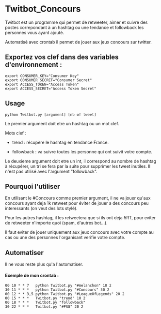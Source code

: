 # Twitbot_Concours
Twitbot est un programme qui permet de retweeter, aimer et suivre des postes correpondant à un hashtag ou une tendance et
followback les personnes vous ayant ajouté.

Automatisé avec crontab il permet de jouer aux jeux concours sur twitter.

## Exportez vos clef dans des variables d'environnement :

```
export CONSUMER_KEY="Consumer Key"
export CONSUMER_SECRET="Consumer Secret"
export ACCESS_TOKEN="Access Token"
export ACCESS_SECRET="Access Token Secret"
```
## Usage
```
python Twitbot.py [argument] [nb of tweet]
```
Le premier argument doit etre un hashtag ou un mot clef.

Mots clef :
* trend : récupère le hashtag en tendance France.

* followback : va suivre toutes les personne qui ont suivit votre compte.

Le deuxieme argument doit etre un int, il correspond au nombre de hashtag à récupérer, un tri se fera par la suite pour supprimer les tweet inutiles. Il n'est pas utilisé avec l'argument "followback".

## Pourquoi l'utiliser 
En utilisant le #Concours comme premier argument, il ne va jouer qu'aux concours ayant deja 1k retweet pour éviter de jouer a des concours peu interessants (on veut des lots stylé).

Pour les autres hashtag, il les retweetera que si ils ont deja 5RT, pour eviter de retweeter n'importe quoi (spam, d'autres bot...).

Il faut eviter de jouer uniquement aux jeux concours avec votre compte au cas ou une des personnes l'organisant verifie votre compte.

## Automatiser
Il ne vous reste plus qu'a l'automatiser.

#### Exemple de mon crontab :

```
00 10 * * 7   python Twitbot.py "#melanchon" 10 2
30 11 * * *   python Twitbot.py "#Concours" 50 2
00 12 * * 3,5 python Twitbot.py "#LeagueOfLegends" 20 2
00 15 * * *   Twitbot.py "trend" 10 2
00 18 * * *   Twitbot.py "followback"
30 22 * * *   Twitbot.py "#PSG" 20 2
```
